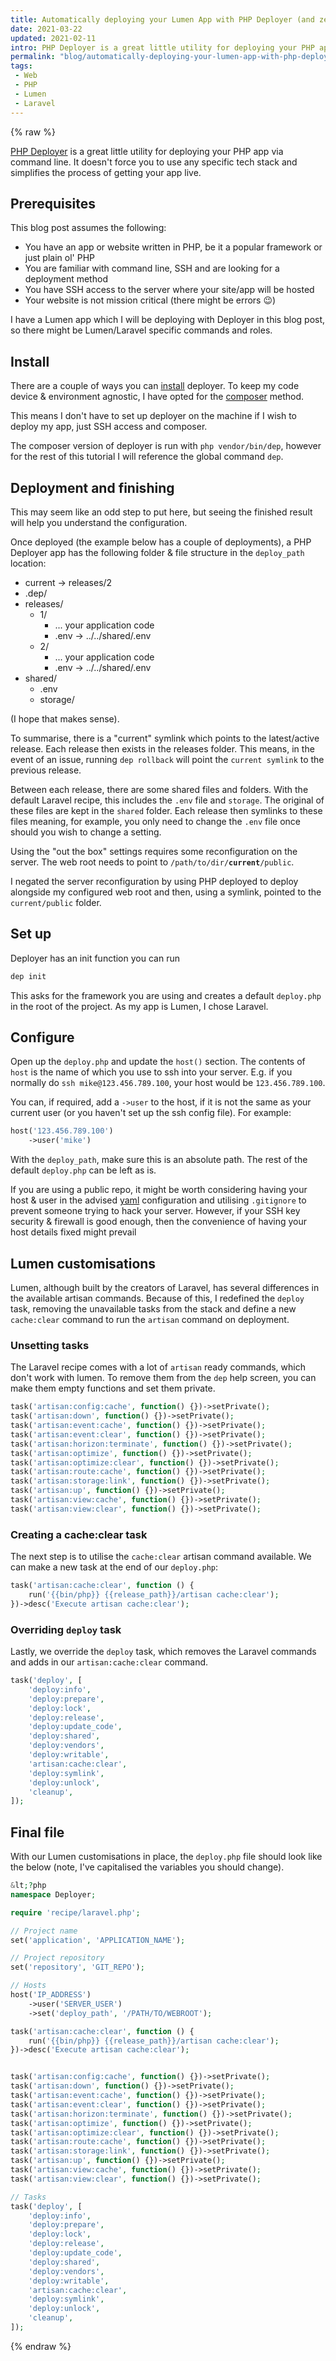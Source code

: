 ```yaml
---
title: Automatically deploying your Lumen App with PHP Deployer (and zero downtime) so you don't have to manually do it
date: 2021-03-22
updated: 2021-02-11
intro: PHP Deployer is a great little utility for deploying your PHP app via command line. It doesn't force you to use any specific tech stack and simplifies the process of getting your app live.
permalink: "blog/automatically-deploying-your-lumen-app-with-php-deployer-and-zero-downtime-so-you-dont-have-to-manually-do-it/"
tags:
 - Web
 - PHP
 - Lumen
 - Laravel
---
```

{% raw %}

[PHP Deployer](https://deployer.org/) is a great little utility for deploying your PHP app via command line. It doesn't force you to use any specific tech stack and simplifies the process of getting your app live.

## Prerequisites

This blog post assumes the following:

- You have an app or website written in PHP, be it a popular framework or just plain ol' PHP
- You are familiar with command line, SSH  and are looking for a deployment method
- You have SSH access to the server where your site/app will be hosted
- Your website is not mission critical (there might be errors :wink:)

I have a Lumen app which I will be deploying with Deployer in this blog post, so there might be Lumen/Laravel specific commands and roles.

## Install

There are a couple of ways you can [install](https://deployer.org/docs/installation.html) deployer. To keep my code device & environment agnostic, I have opted for the [composer](https://deployer.org/docs/installation.html#distribution-composer-installation) method.

This means I don't have to set up deployer on the machine if I wish to deploy my app, just SSH access and composer.

The composer version of deployer is run with `php vendor/bin/dep`, however for the rest of this tutorial I will reference the global command `dep`.

## Deployment and finishing

This may seem like an odd step to put here, but seeing the finished result will help you understand the configuration.

Once deployed (the example below has a couple of deployments), a PHP Deployer app has the following folder & file structure in the `deploy_path` location:

- current -> releases/2
- .dep/
- releases/
	- 1/
		- ... your application code
		- .env -> ../../shared/.env
	- 2/
		- ... your application code
		- .env -> ../../shared/.env
- shared/
	 - .env
	 - storage/

(I hope that makes sense).

To summarise, there is a "current" symlink which points to the latest/active release. Each release then exists in the releases folder. This means, in the event of an issue, running `dep rollback` will point the `current symlink` to the previous release.

Between each release, there are some shared files and folders. With the default Laravel recipe, this includes the `.env` file and `storage`. The original of these files are kept in the `shared` folder. Each release then symlinks to these files meaning, for example, you only need to change the `.env` file once should you wish to change a setting.

<div class="info">Using the "out the box" settings requires some reconfiguration on the server. The web root needs to point to <code>/path/to/dir/<strong>current</strong>/public</code>. </div>

I negated the server reconfiguration by using PHP deployed to deploy alongside my configured web root and then, using a symlink, pointed to the `current/public` folder.

## Set up

Deployer has an init function you can run

```bash
dep init
```

This asks for the framework you are using and creates a default `deploy.php` in the root of the project. As my app is Lumen, I chose Laravel.

## Configure

Open up the `deploy.php` and update the `host()` section. The contents of `host` is the name of which you use to ssh into your server. E.g. if you normally do `ssh mike@123.456.789.100`, your host would be `123.456.789.100`.

You can, if required, add a `->user` to the host, if it is not the same as your current user (or you haven't set up the ssh config file). For example:

```php
host('123.456.789.100')
	->user('mike')
```

With the `deploy_path`, make sure this is an absolute path. The rest of the default `deploy.php` can be left as is.

<div class="info">If you are using a public repo, it might be worth considering having your host & user in the advised <a href="https://deployer.org/docs/hosts.html#inventory-file">yaml</a> configuration and utilising <code>.gitignore</code> to prevent someone trying to hack your server. However, if your SSH key security & firewall is good enough, then the convenience of having your host details fixed might prevail</div>

## Lumen customisations

Lumen, although built by the creators of Laravel, has several differences in the available artisan commands. Because of this, I redefined the `deploy` task, removing the unavailable tasks from the stack and define a new `cache:clear` command to run the `artisan` command on deployment.

### Unsetting tasks

The Laravel recipe comes with a lot of `artisan` ready commands, which don't work with lumen. To remove them from the `dep` help screen, you can make them empty functions and set them private.

```php
task('artisan:config:cache', function() {})->setPrivate();
task('artisan:down', function() {})->setPrivate();
task('artisan:event:cache', function() {})->setPrivate();
task('artisan:event:clear', function() {})->setPrivate();
task('artisan:horizon:terminate', function() {})->setPrivate();
task('artisan:optimize', function() {})->setPrivate();
task('artisan:optimize:clear', function() {})->setPrivate();
task('artisan:route:cache', function() {})->setPrivate();
task('artisan:storage:link', function() {})->setPrivate();
task('artisan:up', function() {})->setPrivate();
task('artisan:view:cache', function() {})->setPrivate();
task('artisan:view:clear', function() {})->setPrivate();
```

### Creating a cache:clear task

The next step is to utilise the `cache:clear` artisan command available. We can make a new task at the end of our `deploy.php`:

```php
task('artisan:cache:clear', function () {
	run('{{bin/php}} {{release_path}}/artisan cache:clear');
})->desc('Execute artisan cache:clear');
```

### Overriding `deploy` task

Lastly, we override the `deploy` task, which removes the Laravel commands and adds in our `artisan:cache:clear` command.

```php
task('deploy', [
	'deploy:info',
	'deploy:prepare',
	'deploy:lock',
	'deploy:release',
	'deploy:update_code',
	'deploy:shared',
	'deploy:vendors',
	'deploy:writable',
	'artisan:cache:clear',
	'deploy:symlink',
	'deploy:unlock',
	'cleanup',
]);
```

## Final file

With our Lumen customisations in place, the `deploy.php` file should look like the below (note, I've capitalised the variables you should change).

```php
&lt;?php
namespace Deployer;

require 'recipe/laravel.php';

// Project name
set('application', 'APPLICATION_NAME');

// Project repository
set('repository', 'GIT_REPO');

// Hosts
host('IP_ADDRESS')
	->user('SERVER_USER')
	->set('deploy_path', '/PATH/TO/WEBROOT');

task('artisan:cache:clear', function () {
	run('{{bin/php}} {{release_path}}/artisan cache:clear');
})->desc('Execute artisan cache:clear');


task('artisan:config:cache', function() {})->setPrivate();
task('artisan:down', function() {})->setPrivate();
task('artisan:event:cache', function() {})->setPrivate();
task('artisan:event:clear', function() {})->setPrivate();
task('artisan:horizon:terminate', function() {})->setPrivate();
task('artisan:optimize', function() {})->setPrivate();
task('artisan:optimize:clear', function() {})->setPrivate();
task('artisan:route:cache', function() {})->setPrivate();
task('artisan:storage:link', function() {})->setPrivate();
task('artisan:up', function() {})->setPrivate();
task('artisan:view:cache', function() {})->setPrivate();
task('artisan:view:clear', function() {})->setPrivate();

// Tasks
task('deploy', [
	'deploy:info',
	'deploy:prepare',
	'deploy:lock',
	'deploy:release',
	'deploy:update_code',
	'deploy:shared',
	'deploy:vendors',
	'deploy:writable',
	'artisan:cache:clear',
	'deploy:symlink',
	'deploy:unlock',
	'cleanup',
]);
```
{% endraw %}
